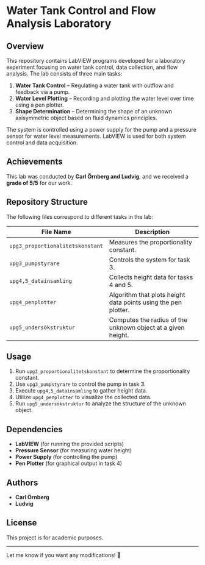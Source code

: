 # Water Tank Control and Flow Analysis Laboratory  

## Overview  
This repository contains LabVIEW programs developed for a laboratory experiment focusing on water tank control, data collection, and flow analysis. The lab consists of three main tasks:  

1. **Water Tank Control** – Regulating a water tank with outflow and feedback via a pump.  
2. **Water Level Plotting** – Recording and plotting the water level over time using a pen plotter.  
3. **Shape Determination** – Determining the shape of an unknown axisymmetric object based on fluid dynamics principles.  

The system is controlled using a power supply for the pump and a pressure sensor for water level measurements. LabVIEW is used for both system control and data acquisition.  

## Achievements  
This lab was conducted by **Carl Örnberg and Ludvig**, and we received a **grade of 5/5** for our work.  

## Repository Structure  
The following files correspond to different tasks in the lab:  

| File Name                     | Description |
|--------------------------------|-------------|
| `upg3_proportionalitetskonstant`  | Measures the proportionality constant. |
| `upg3_pumpstyrare`  | Controls the system for task 3. |
| `upg4,5_datainsamling`  | Collects height data for tasks 4 and 5. |
| `upg4_penplotter`  | Algorithm that plots height data points using the pen plotter. |
| `upg5_undersökstruktur`  | Computes the radius of the unknown object at a given height. |

## Usage  
1. Run `upg3_proportionalitetskonstant` to determine the proportionality constant.  
2. Use `upg3_pumpstyrare` to control the pump in task 3.  
3. Execute `upg4,5_datainsamling` to gather height data.  
4. Utilize `upg4_penplotter` to visualize the collected data.  
5. Run `upg5_undersökstruktur` to analyze the structure of the unknown object.  

## Dependencies  
- **LabVIEW** (for running the provided scripts)  
- **Pressure Sensor** (for measuring water height)  
- **Power Supply** (for controlling the pump)  
- **Pen Plotter** (for graphical output in task 4)  

## Authors  
- **Carl Örnberg**  
- **Ludvig**  

## License  
This project is for academic purposes.  

---

Let me know if you want any modifications! 🚀  
